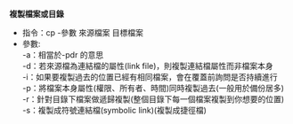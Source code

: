 **複製檔案或目錄**<br>
* 指令：cp -參數  來源檔案   目標檔案<br>
* 參數:<br>
-a：相當於-pdr 的意思<br>
-d：若來源檔為連結檔的屬性(link file)，則複製連結檔屬性而非檔案本身<br>
-i：如果要複製過去的位置已經有相同檔案，會在覆蓋前詢問是否持續進行<br>
-p：將檔案本身屬性(權限、所有者、時間)同時複製過去(一般用於備份居多)<br>
-r：針對目錄下檔案做遞歸複製(整個目錄下每一個檔案複製到你想要的位置)<br>
-s：複製成符號連結檔(symbolic link)(複製成捷徑檔)<br>
